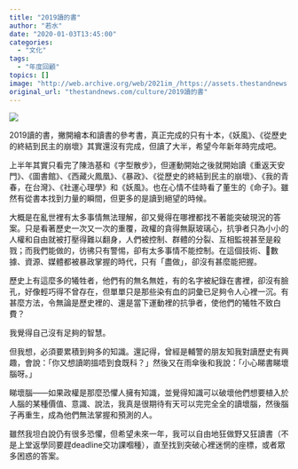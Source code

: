 ```yaml
---
title: "2019讀的書"
author: "若水"
date: "2020-01-03T13:45:00"
categories:
  - "文化"
tags:
  - "年度回顧"
topics: []
image: "http://web.archive.org/web/2021im_/https://assets.thestandnews.com/media/photos/book-02_rYnYo_IkTK3TI.png"
original_url: "thestandnews.com/culture/2019讀的書"
---
```

![](http://web.archive.org/web/2021im_/https://assets.thestandnews.com/media/photos/book-02_rYnYo_IkTK3TI.png)

2019讀的書，撇開繪本和讀書的參考書，真正完成的只有十本，《妖風》、《從歷史的終結到民主的崩壞》其實還沒有完成，但讀了大半，希望今年新年時完成吧。

上半年其實只看完了陳浩基和《字型散步》，但運動開始之後就開始讀《重返天安門》、《圖書館》、《西藏火鳳凰》、《暴政》、《從歷史的終結到民主的崩壞》、《我的青春，在台灣》、《社運心理學》和《妖風》。也在心情不佳時看了董生的《命子》。雖然有從書本找到力量的瞬間，但更多的是讀到絕望的時候。

大概是在亂世裡有太多事情無法理解，卻又覺得在哪裡都找不著能突破現況的答案。只是看著歷史一次又一次的重覆，政權的貪得無厭玻璃心，抗爭者只為小小的人權和自由就被打壓得難以翻身，人們被控制、群體的分裂、互相監視甚至是殺戮；而我們能做的，彷彿只有警惕，卻有太多事情不能控制。在這個技術、數據、資源、媒體都被暴政掌握的時代，只有「盡做」，卻沒有甚麼能把握。

歷史上有這麼多的犧牲者，他們有的無名無姓，有的名字被紀錄在書裡，卻沒有臉孔，好像輕巧得不曾存在，但單單只是那些染有血的詞彙已足夠令人心裡一沉。有甚麼方法，令無論是歷史裡的、還是當下運動裡的抗爭者，使他們的犧牲不致白費？

我覺得自己沒有足夠的智慧。

但我想，必須要累積到夠多的知識。還記得，曾經是輔警的朋友知我對讀歷史有興趣，會說：「你又想讀啲搵唔到食既科？」然後又在雨傘後和我說：「小心睇書睇壞腦呀。」

睇壞腦——如果政權是那麼恐懼人擁有知識，並覺得知識可以破壞他們想要植入於人腦的某種價值、意識、說法，我真是很期待有天可以完完全全的讀壞腦，然後腦子再重生，成為他們無法掌握和預測的人。

雖然我坦白說仍有很多恐懼，但希望未來一年，我可以自由地狂做野又狂讀書（不是上堂返學同要趕deadline交功課嗰種），直至找到突破心裡迷惘的座標，或者眾多困惑的答案。